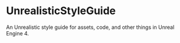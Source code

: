 # UnrealisticStyleGuide
An Unrealistic style guide for assets, code, and other things in Unreal Engine 4.
